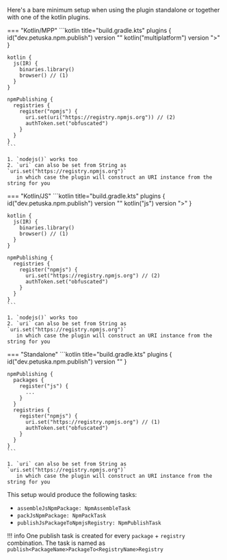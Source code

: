 Here's a bare minimum setup when using the plugin standalone or together with one of the kotlin plugins.

=== "Kotlin/MPP"
    ```kotlin title="build.gradle.kts"
    plugins {
      id("dev.petuska.npm.publish") version "<VERSION>"
      kotlin("multiplatform") version "<VERSION>>"
    }

    kotlin {
      js(IR) {
        binaries.library()
        browser() // (1)
      }
    }
    
    npmPublishing {
      registries {
        register("npmjs") {
          uri.set(uri("https://registry.npmjs.org")) // (2)
          authToken.set("obfuscated")
        }
      }
    }
    ```

    1. `nodejs()` works too
    2. `uri` can also be set from String as `uri.set("https://registry.npmjs.org")` 
       in which case the plugin will construct an URI instance from the string for you

=== "Kotlin/JS"
    ```kotlin title="build.gradle.kts"
    plugins {
      id("dev.petuska.npm.publish") version "<VERSION>"
      kotlin("js") version "<VERSION>>"
    }
    
    kotlin {
      js(IR) {
        binaries.library()
        browser() // (1)
      }
    }
    
    npmPublishing {
      registries {
        register("npmjs") {
          uri.set("https://registry.npmjs.org") // (2)
          authToken.set("obfuscated")
        }
      }
    }
    ```

    1. `nodejs()` works too
    2. `uri` can also be set from String as `uri.set("https://registry.npmjs.org")` 
       in which case the plugin will construct an URI instance from the string for you

=== "Standalone"
    ```kotlin title="build.gradle.kts"
    plugins {
      id("dev.petuska.npm.publish") version "<VERSION>"
    }

    npmPublishing {
      packages {
        register("js") {
          ...
        }
      }
      registries {
        register("npmjs") {
          uri.set("https://registry.npmjs.org") // (1)
          authToken.set("obfuscated")
        }
      }
    }
    ```

    1. `uri` can also be set from String as `uri.set("https://registry.npmjs.org")` 
       in which case the plugin will construct an URI instance from the string for you

This setup would produce the following tasks:

* `assembleJsNpmPackage: NpmAssembleTask`
* `packJsNpmPackage: NpmPackTask`
* `publishJsPackageToNpmjsRegistry: NpmPublishTask`

!!! info
    One publish task is created for every `package` + `registry` combination. 
    The task is named as `publish<PackageName>PackageTo<RegistryName>Registry`
